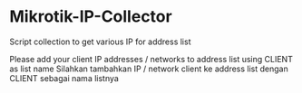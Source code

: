 # Mikrotik-IP-Collector
Script collection to get various IP for address list 

Please add your client IP addresses / networks to address list using CLIENT as list name
Silahkan tambahkan IP / network client ke address list dengan CLIENT sebagai nama listnya
